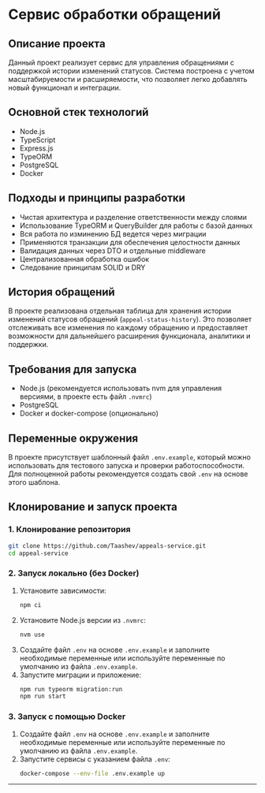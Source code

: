 # Сервис обработки обращений

## Описание проекта

Данный проект реализует сервис для управления обращениями с поддержкой истории изменений статусов. Система построена с учетом масштабируемости и расширяемости, что позволяет легко добавлять новый функционал и интеграции.

## Основной стек технологий

- Node.js
- TypeScript
- Express.js
- TypeORM
- PostgreSQL
- Docker

## Подходы и принципы разработки

- Чистая архитектура и разделение ответственности между слоями
- Использование TypeORM и QueryBuilder для работы с базой данных
- Вся работа по изминению БД ведется через миграции
- Применяются транзакции для обеспечения целостности данных
- Валидация данных через DTO и отдельные middleware
- Централизованная обработка ошибок
- Следование принципам SOLID и DRY

## История обращений

В проекте реализована отдельная таблица для хранения истории изменений статусов обращений (`appeal-status-history`). Это позволяет отслеживать все изменения по каждому обращению и предоставляет возможности для дальнейшего расширения функционала, аналитики и поддержки.

## Требования для запуска

- Node.js (рекомендуется использовать nvm для управления версиями, в проекте есть файл `.nvmrc`)
- PostgreSQL
- Docker и docker-compose (опционально)

## Переменные окружения

В проекте присутствует шаблонный файл `.env.example`, который можно использовать для тестового запуска и проверки работоспособности. Для полноценной работы рекомендуется создать свой `.env` на основе этого шаблона.

## Клонирование и запуск проекта

### 1. Клонирование репозитория

```bash
git clone https://github.com/Taashev/appeals-service.git
cd appeal-service
```

### 2. Запуск локально (без Docker)

1. Установите зависимости:
   ```bash
   npm ci
   ```
2. Установите Node.js версии из `.nvmrc`:
   ```bash
   nvm use
   ```
3. Создайте файл `.env` на основе `.env.example` и заполните необходимые переменные или используйте переменные по умолчанию из файла `.env.example`.
4. Запустите миграции и приложение:
   ```bash
   npm run typeorm migration:run
   npm run start
   ```

### 3. Запуск с помощью Docker

1. Создайте файл `.env` на основе `.env.example` и заполните необходимые переменные или используйте переменные по умолчанию из файла `.env.example`.
2. Запустите сервисы с указанием файла `.env`:
   ```bash
   docker-compose --env-file .env.example up
   ```

---
